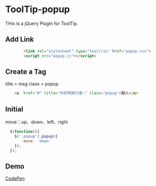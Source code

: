 # ToolTip-popup

THis is a jQuery Plugin for ToolTip.

## Add Link
```html
		<link rel="stylesheet" type="text/css" href="popup.css">
		<script src="popup.js"></script>
```

## Create a Tag
title = msg
class = popup
```html
    <a  href="#" title="你好啊旅行者~" class="popup">獵人</a>
```

## Initial
move：up、down、left、right
```javascript
  $(function(){
  	$('.popup').popup({
  		move: 'down'
  	});
  });
```

## Demo
[CodePen](http://codepen.io/ta7382/pen/PNRyxr)
